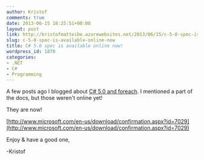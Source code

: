 ```yaml
---
author: Kristof
comments: true
date: 2013-06-15 16:25:51+00:00
layout: post
link: http://kristofmatteibe.azurewebsites.net/2013/06/15/c-5-0-spec-is-available-online-now/
slug: c-5-0-spec-is-available-online-now
title: C# 5.0 spec is available online now!
wordpress_id: 1870
categories:
- .NET
- C#
- Programming
---
```


A few posts ago I blogged about [C# 5.0 and foreach](https://kristofmattei.be/2013/04/26/foreach-now-captures-variables-access-to-modified-closure/). I mentioned a part of the docs, but those weren't online yet!

They are now!

[http://www.microsoft.com/en-us/download/confirmation.aspx?id=7029](http://www.microsoft.com/en-us/download/confirmation.aspx?id=7029)

Enjoy & have a good one,

-Kristof
